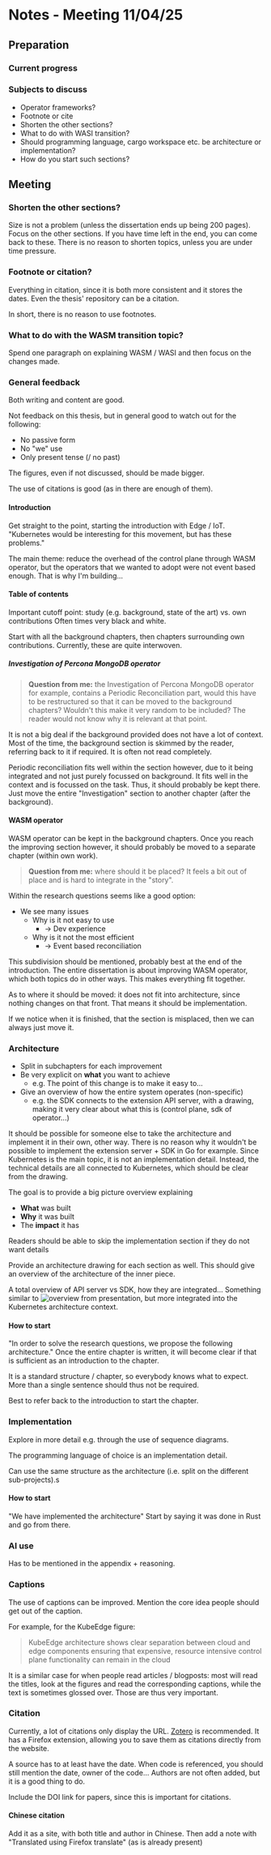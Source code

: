 # Notes - Meeting 11/04/25

## Preparation

### Current progress

### Subjects to discuss

- Operator frameworks?
- Footnote or cite
- Shorten the other sections?
- What to do with WASI transition?
- Should programming language, cargo workspace etc. be architecture or implementation?
- How do you start such sections?

## Meeting

### Shorten the other sections?

Size is not a problem (unless the dissertation ends up being 200 pages).
Focus on the other sections.
If you have time left in the end, you can come back to these.
There is no reason to shorten topics, unless you are under time pressure.

### Footnote or citation?

Everything in citation, since it is both more consistent and it stores the dates.
Even the thesis' repository can be a citation.

In short, there is no reason to use footnotes.

### What to do with the WASM transition topic?

Spend one paragraph on explaining WASM / WASI and then focus on the changes made.

### General feedback

Both writing and content are good.

Not feedback on this thesis, but in general good to watch out for the following:

- No passive form
- No "we" use
- Only present tense (/ no past)

The figures, even if not discussed, should be made bigger.

The use of citations is good (as in there are enough of them).

#### Introduction

Get straight to the point, starting the introduction with Edge / IoT.
"Kubernetes would be interesting for this movement, but has these problems."

The main theme: reduce the overhead of the control plane through WASM operator,
but the operators that we wanted to adopt were not event based enough.
That is why I'm building...

#### Table of contents

Important cutoff point: study (e.g. background, state of the art) vs. own contributions
Often times very black and white.

Start with all the background chapters, then chapters surrounding own contributions.
Currently, these are quite interwoven.

##### Investigation of Percona MongoDB operator

> **Question from me:** the Investigation of Percona MongoDB operator for example, contains a Periodic Reconciliation part,
> would this have to be restructured so that it can be moved to the background chapters?
> Wouldn't this make it very random to be included?
> The reader would not know why it is relevant at that point.

It is not a big deal if the background provided does not have a lot of context.
Most of the time, the background section is skimmed by the reader, referring back to it if required.
It is often not read completely.

Periodic reconciliation fits well within the section however, due to it being integrated and not just purely focussed on background.
It fits well in the context and is focussed on the task.
Thus, it should probably be kept there.
Just move the entire "Investigation" section to another chapter (after the background).

#### WASM operator

WASM operator can be kept in the background chapters.
Once you reach the improving section however, it should probably be moved to a separate chapter (within own work).

> **Question from me:** where should it be placed? It feels a bit out of place and is hard to integrate in the "story".

Within the research questions seems like a good option:

- We see many issues
  - Why is it not easy to use
    - -> Dev experience
  - Why is it not the most efficient
    - -> Event based reconciliation

This subdivision should be mentioned, probably best at the end of the introduction.
The entire dissertation is about improving WASM operator, which both topics do in other ways.
This makes everything fit together.

As to where it should be moved:
it does not fit into architecture, since nothing changes on that front.
That means it should be implementation.

If we notice when it is finished, that the section is misplaced, then we can always just move it.

### Architecture

- Split in subchapters for each improvement
- Be very explicit on **what** you want to achieve
  - e.g. The point of this change is to make it easy to...
- Give an overview of how the entire system operates (non-specific)
  - e.g. the SDK connects to the extension API server, with a drawing, making it very clear about what this is (control plane, sdk of operator...)

It should be possible for someone else to take the architecture and implement it in their own, other way.
There is no reason why it wouldn't be possible to implement the extension server + SDK in Go for example.
Since Kubernetes is the main topic, it is not an implementation detail.
Instead, the technical details are all connected to Kubernetes, which should be clear from the drawing.

The goal is to provide a big picture overview explaining

- **What** was built
- **Why** it was built
- The **impact** it has

Readers should be able to skip the implementation section if they do not want details

Provide an architecture drawing for each section as well.
This should give an overview of the architecture of the inner piece.

A total overview of API server vs SDK, how they are integrated...
Something similar to ![overview from presentation](/attachments/overview_project_architecture_presentation.png),
but more integrated into the Kubernetes architecture context.

#### How to start

"In order to solve the research questions, we propose the following architecture."
Once the entire chapter is written, it will become clear if that is sufficient as an introduction to the chapter.

It is a standard structure / chapter, so everybody knows what to expect.
More than a single sentence should thus not be required.

Best to refer back to the introduction to start the chapter.

### Implementation

Explore in more detail e.g. through the use of sequence diagrams.

The programming language of choice is an implementation detail.

Can use the same structure as the architecture (i.e. split on the different sub-projects).s

#### How to start

"We have implemented the architecture"
Start by saying it was done in Rust and go from there.

### AI use

Has to be mentioned in the appendix + reasoning.

### Captions

The use of captions can be improved.
Mention the core idea people should get out of the caption.

For example, for the KubeEdge figure:
> KubeEdge architecture shows clear separation between cloud and edge components ensuring that expensive,
> resource intensive control plane functionality can remain in the cloud

It is a similar case for when people read articles / blogposts:
most will read the titles, look at the figures and read the corresponding captions, while the text is sometimes glossed over.
Those are thus very important.

### Citation

Currently, a lot of citations only display the URL.
[Zotero](https://www.zotero.org/) is recommended.
It has a Firefox extension, allowing you to save them as citations directly from the website.

A source has to at least have the date.
When code is referenced, you should still mention the date, owner of the code...
Authors are not often added, but it is a good thing to do.

Include the DOI link for papers, since this is important for citations.

#### Chinese citation

Add it as a site, with both title and author in Chinese.
Then add a note with "Translated using Firefox translate" (as is already present)
